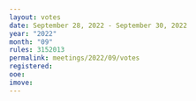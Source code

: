 ```yaml
---
layout: votes
date: September 28, 2022 - September 30, 2022
year: "2022"
month: "09"
rules: 3152013
permalink: meetings/2022/09/votes
registered:
ooe:
imove:
---
```


